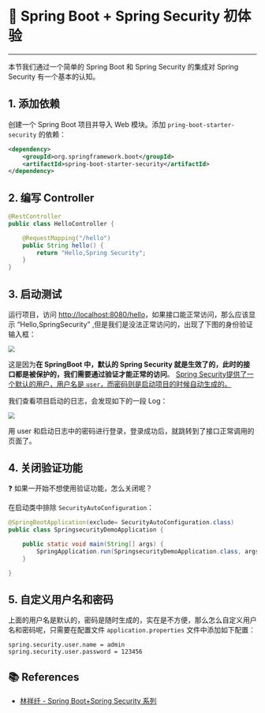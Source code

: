# 💋 Spring Boot + Spring Security 初体验

---

本节我们通过一个简单的 Spring Boot 和 Spring Security 的集成对 Spring Security 有一个基本的认知。

## 1. 添加依赖

创建一个 Spring Boot 项目并导入 Web 模块。添加 `pring-boot-starter-security` 的依赖：

```xml
<dependency>
    <groupId>org.springframework.boot</groupId>
    <artifactId>spring-boot-starter-security</artifactId>
</dependency>
```

## 2. 编写 Controller

```java
@RestController
public class HelloController {

    @RequestMapping("/hello")
    public String hello() {       
        return "Hello,Spring Security";
    }
}
```

## 3. 启动测试

运行项目，访问 [http://localhost:8080/hello](http://localhost:8080/hello)，如果接口能正常访问，那么应该显示 “Hello,SpringSecurity” ,但是我们是没法正常访问的，出现了下图的身份验证输入框：

<img src="https://gitee.com/veal98/images/raw/master/img/20200805161802.png" style="zoom:80%;" />

这是因为**在 SpringBoot 中，默认的 Spring Security 就是生效了的，此时的接口都是被保护的，我们需要通过验证才能正常的访问**。 <u>Spring Security提供了一个默认的用户，用户名是 `user`，而密码则是启动项目的时候自动生成的。</u>

我们查看项目启动的日志，会发现如下的一段 Log：

<img src="https://gitee.com/veal98/images/raw/master/img/20200805161857.png" style="zoom:80%;" />

用 user 和启动日志中的密码进行登录，登录成功后，就跳转到了接口正常调用的页面了。

## 4. 关闭验证功能

❓ 如果一开始不想使用验证功能，怎么关闭呢？

在启动类中排除 `SecurityAutoConfiguration`：

```java
@SpringBootApplication(exclude= SecurityAutoConfiguration.class)
public class SpringsecurityDemoApplication {

    public static void main(String[] args) {
        SpringApplication.run(SpringsecurityDemoApplication.class, args);
    }

}
```

## 5. 自定义用户名和密码

 上面的用户名是默认的，密码是随时生成的，实在是不方便，那么怎么自定义用户名和密码呢，只需要在配置文件 `application.properties` 文件中添加如下配置：

```properties
spring.security.user.name = admin
spring.security.user.password = 123456
```

## 📚 References

- [林祥纤 - Spring Boot+Spring Security 系列](https://www.iteye.com/blog/412887952-qq-com-2441544)